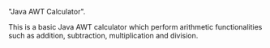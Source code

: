 "Java AWT Calculator".

This is a basic Java AWT calculator which perform arithmetic functionalities such as addition, subtraction, multiplication and division. 
